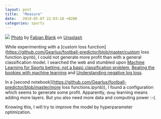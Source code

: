 ```yaml
---
layout: post
title:  "Measure"
date:   2019-05-07 22:03:18 +0200
categories: sports
---
```


![](https://unsplash.com/photos/pElSkGRA2NU)
[Photo](https://unsplash.com/photos/pElSkGRA2NU) by [Fabian Blank](https://unsplash.com/photos/pElSkGRA2NU?utm_source=unsplash&utm_medium=referral&utm_content=creditCopyText) on [Unsplash](https://unsplash.com/search/photos/money?utm_source=unsplash&utm_medium=referral&utm_content=creditCopyText)

While experimenting with a [custom loss function](https://github.com/Gearlux/football-predictor/blob/master/custom loss function.ipynb), I could not generate more profit than with a general classification model. I searched the web and stumbled upon [Machine Learning for Sports betting: not a basic classification problem](https://medium.com/@media_73863/machine-learning-for-sports-betting-not-a-basic-classification-problem-b42ae4900782), [Beating the bookies with machine learning](https://medium.com/vantageai/beating-the-bookies-with-machine-learning-7b429a0b5980) and [Understanding negative log loss](https://towardsdatascience.com/understanding-negative-log-loss-8c3e77fafb79).

In a [second notebook](https://github.com/Gearlux/football-predictor/blob/master/more loss functions.ipynb)), 
I found a configuration which seems to generate some profit. Apparently, `deep` learning means adding more layers.
But you also need more data and computing power :-(.

Knowing this, I will try to improve the model by hyperparameter optimization.

